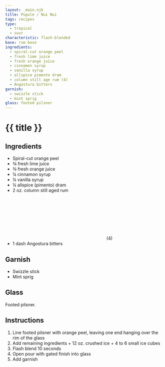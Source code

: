 ```yaml
---
layout: _main.njk
title: Pupule / Nui Nui
tags: recipes
type: 
  - tropical
  - sour
characteristic: flash-blended
base: rum base
ingredients:
  - spiral-cut orange peel
  - fresh lime juice
  - fresh orange juice
  - cinnamon syrup
  - vanilla syrup
  - allspice pimento dram
  - column still age rum (4)
  - Angostura bitters
garnish:
  - swizzle stick
  - mint sprig
glass: footed pilsner
---
```


<!-- markdownlint-disable MD025 -->
# {{ title }}
<!-- markdownlint-disable MD025 -->

## Ingredients

- Spiral-cut orange peel
- &frac34; fresh lime juice
- &frac34; fresh orange juice
- &frac14; cinnamon syrup
- &frac14; vanilla syrup
- &frac14; allspice (pimento) dram
- 2 oz. column still aged rum&nbsp;<icon-l space="1em"><span class="with-icon"><svg><use href="/assets/images/icons/circle-4.svg#circle-4"></use></svg><span class="sr-only">(4)</span></span></icon-l>
- 1 dash Angostura bitters

## Garnish

- Swizzle stick
- Mint sprig

## Glass

Footed pilsner.

## Instructions

1. Line footed pilsner with orange peel, leaving one end hanging over the rim of the glass
2. Add remaining ingredients + 12 oz. crushed ice + 4 to 6 small ice cubes
3. Flash blend 10 seconds
4. Open pour with gated finish into glass
5. Add garnish
